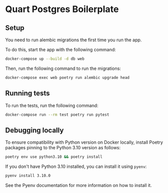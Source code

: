 # Quart Postgres Boilerplate

## Setup
You need to run alembic migrations the first time you run the app. 

To do this, start the app with the following command:
```bash
docker-compose up --build -d db web
```

Then, run the following command to run the migrations:  
```bash
docker-compose exec web poetry run alembic upgrade head
```

## Running tests

To run the tests, run the following command:
```bash
docker-compose run --rm test poetry run pytest
```

## Debugging locally

To ensure compatibility with Python version on Docker locally, install Poetry packages pinning to the Python 3.10 version as follows:
```bash
poetry env use python3.10 && poetry install
```

If you don't have Python 3.10 installed, you can install it using `pyenv`:
```bash
pyenv install 3.10.0
```

See the Pyenv documentation for more information on how to install it.
